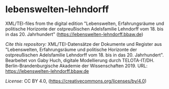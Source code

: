 # lebenswelten-lehndorff

XML/TEI-files from the digital edition "Lebenswelten, Erfahrungsräume und politische Horizonte der ostpreußischen Adelsfamilie Lehndorff vom 18. bis in das 20. Jahrhundert" (https://lebenswelten-lehndorff.bbaw.de)

*Cite this repository:* 
XML/TEI-Datensätze der Dokumente und Register aus "Lebenswelten, Erfahrungsräume und politische Horizonte der ostpreußischen Adelsfamilie Lehndorff vom 18. bis in das 20. Jahrhundert". Bearbeitet von Gaby Huch, digitale Modellierung durch TELOTA-IT/DH. Berlin-Brandenburgische Akademie der Wissenschaften 2019. URL: https://lebenswelten-lehndorff.bbaw.de 

*License:*
CC BY 4.0, (https://creativecommons.org/licenses/by/4.0)


